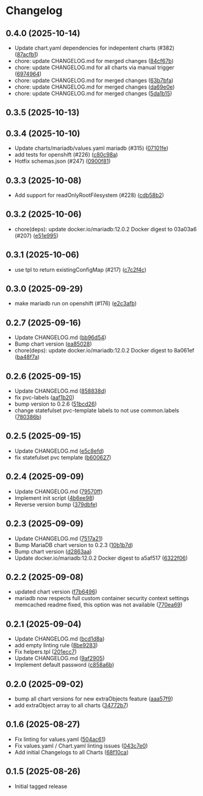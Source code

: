 # Changelog


## 0.4.0 (2025-10-14)

* Update chart.yaml dependencies for indepentent charts (#382) ([87acfb1](https://github.com/CloudPirates-io/helm-charts/commit/87acfb1))
* chore: update CHANGELOG.md for merged changes ([84cf67b](https://github.com/CloudPirates-io/helm-charts/commit/84cf67b))
* chore: update CHANGELOG.md for all charts via manual trigger ([6974964](https://github.com/CloudPirates-io/helm-charts/commit/6974964))
* chore: update CHANGELOG.md for merged changes ([63b7bfa](https://github.com/CloudPirates-io/helm-charts/commit/63b7bfa))
* chore: update CHANGELOG.md for merged changes ([da69e0e](https://github.com/CloudPirates-io/helm-charts/commit/da69e0e))
* chore: update CHANGELOG.md for merged changes ([5da1b15](https://github.com/CloudPirates-io/helm-charts/commit/5da1b15))

## 0.3.5 (2025-10-13)


## 0.3.4 (2025-10-10)

* Update charts/mariadb/values.yaml mariadb (#315) ([07101fe](https://github.com/CloudPirates-io/helm-charts/commit/07101fe))
* add tests for openshift (#226) ([c80c98a](https://github.com/CloudPirates-io/helm-charts/commit/c80c98a))
* Hotfix schemas.json (#247) ([0900f81](https://github.com/CloudPirates-io/helm-charts/commit/0900f81))

## 0.3.3 (2025-10-08)

* Add support for readOnlyRootFilesystem (#228) ([cdb58b2](https://github.com/CloudPirates-io/helm-charts/commit/cdb58b2))

## 0.3.2 (2025-10-06)

* chore(deps): update docker.io/mariadb:12.0.2 Docker digest to 03a03a6 (#207) ([e51e995](https://github.com/CloudPirates-io/helm-charts/commit/e51e995))

## 0.3.1 (2025-10-06)

* use tpl to return existingConfigMap (#217) ([c7c2f4c](https://github.com/CloudPirates-io/helm-charts/commit/c7c2f4c))

## 0.3.0 (2025-09-29)

* make mariadb run on openshift (#176) ([e2c3afb](https://github.com/CloudPirates-io/helm-charts/commit/e2c3afb))

## 0.2.7 (2025-09-16)

* Update CHANGELOG.md ([bb96d54](https://github.com/CloudPirates-io/helm-charts/commit/bb96d54))
* Bump chart version ([ea85028](https://github.com/CloudPirates-io/helm-charts/commit/ea85028))
* chore(deps): update docker.io/mariadb:12.0.2 Docker digest to 8a061ef ([ba48f7a](https://github.com/CloudPirates-io/helm-charts/commit/ba48f7a))

## 0.2.6 (2025-09-15)

* Update CHANGELOG.md ([858838d](https://github.com/CloudPirates-io/helm-charts/commit/858838d))
* fix pvc-labels ([aaf1b20](https://github.com/CloudPirates-io/helm-charts/commit/aaf1b20))
* bump version to 0.2.6 ([51bcd26](https://github.com/CloudPirates-io/helm-charts/commit/51bcd26))
* change statefulset pvc-template labels to not use common.labels ([780386b](https://github.com/CloudPirates-io/helm-charts/commit/780386b))

## 0.2.5 (2025-09-15)

* Update CHANGELOG.md ([e5c8efd](https://github.com/CloudPirates-io/helm-charts/commit/e5c8efd))
* fix statefulset pvc template ([b600627](https://github.com/CloudPirates-io/helm-charts/commit/b600627))

## 0.2.4 (2025-09-09)

* Update CHANGELOG.md ([79570ff](https://github.com/CloudPirates-io/helm-charts/commit/79570ff))
* Implement init script ([4b6ee98](https://github.com/CloudPirates-io/helm-charts/commit/4b6ee98))
* Reverse version bump ([379dbfe](https://github.com/CloudPirates-io/helm-charts/commit/379dbfe))

## 0.2.3 (2025-09-09)

* Update CHANGELOG.md ([7517a21](https://github.com/CloudPirates-io/helm-charts/commit/7517a21))
* Bump MariaDB chart version to 0.2.3 ([10b1b7d](https://github.com/CloudPirates-io/helm-charts/commit/10b1b7d))
* Bump chart version ([d2863aa](https://github.com/CloudPirates-io/helm-charts/commit/d2863aa))
* Update docker.io/mariadb:12.0.2 Docker digest to a5af517 ([6322f06](https://github.com/CloudPirates-io/helm-charts/commit/6322f06))

## 0.2.2 (2025-09-08)

* updated chart version ([f7b6496](https://github.com/CloudPirates-io/helm-charts/commit/f7b6496))
* mariadb now respects full custom container security context settings memcached readme fixed, this option was not available ([770ea69](https://github.com/CloudPirates-io/helm-charts/commit/770ea69))

## 0.2.1 (2025-09-04)

* Update CHANGELOG.md ([bcd1d8a](https://github.com/CloudPirates-io/helm-charts/commit/bcd1d8a))
* add empty linting rule ([8be9283](https://github.com/CloudPirates-io/helm-charts/commit/8be9283))
* Fix helpers.tpl ([201ecc7](https://github.com/CloudPirates-io/helm-charts/commit/201ecc7))
* Update CHANGELOG.md ([9af2905](https://github.com/CloudPirates-io/helm-charts/commit/9af2905))
* Implement default password ([c858a6b](https://github.com/CloudPirates-io/helm-charts/commit/c858a6b))

## 0.2.0 (2025-09-02)

* bump all chart versions for new extraObjects feature ([aaa57f9](https://github.com/CloudPirates-io/helm-charts/commit/aaa57f9))
* add extraObject array to all charts ([34772b7](https://github.com/CloudPirates-io/helm-charts/commit/34772b7))

## 0.1.6 (2025-08-27)

* Fix linting for values.yaml ([504ac61](https://github.com/CloudPirates-io/helm-charts/commit/504ac61))
* Fix values.yaml / Chart.yaml linting issues ([043c7e0](https://github.com/CloudPirates-io/helm-charts/commit/043c7e0))
* Add initial Changelogs to all Charts ([68f10ca](https://github.com/CloudPirates-io/helm-charts/commit/68f10ca))

## 0.1.5 (2025-08-26)

* Initial tagged release
